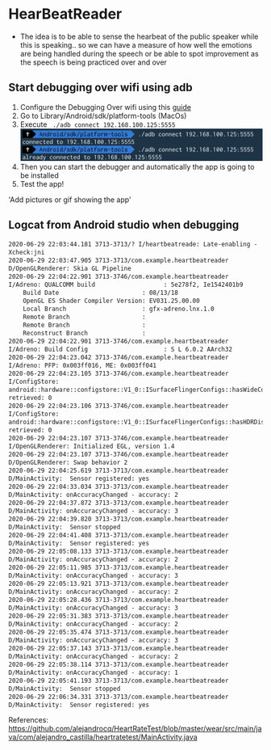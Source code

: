 # HearBeatReader

- The idea is to be able to sense the hearbeat of the public speaker while this is speaking.. so we can have a measure
of how well the emotions are being handled during the speech or be able to spot improvement as the speech is being practiced over and over


## Start debugging over wifi using adb
1. Configure the Debugging Over wifi using this [guide](https://developer.android.com/training/wearables/apps/debugging)
1. Go to Library/Android/sdk/platform-tools (MacOs)
1. Execute ``` ./adb connect 192.168.100.125:5555```
![Connecting via ADB for debugging](./pictures/connectingViaADB.png)
1. Then you can start the debugger and automatically the app is going to be installed
1. Test the app!

'Add pictures or gif showing the app'

## Logcat from Android studio when debugging
```
2020-06-29 22:03:44.181 3713-3713/? I/heartbeatreade: Late-enabling -Xcheck:jni
2020-06-29 22:03:47.905 3713-3713/com.example.heartbeatreader D/OpenGLRenderer: Skia GL Pipeline
2020-06-29 22:04:22.901 3713-3746/com.example.heartbeatreader I/Adreno: QUALCOMM build                   : 5e278f2, Ie1542401b9
    Build Date                       : 08/13/18
    OpenGL ES Shader Compiler Version: EV031.25.00.00
    Local Branch                     : gfx-adreno.lnx.1.0
    Remote Branch                    :
    Remote Branch                    :
    Reconstruct Branch               :
2020-06-29 22:04:22.901 3713-3746/com.example.heartbeatreader I/Adreno: Build Config                     : S L 6.0.2 AArch32
2020-06-29 22:04:23.042 3713-3746/com.example.heartbeatreader I/Adreno: PFP: 0x003ff016, ME: 0x003ff041
2020-06-29 22:04:23.105 3713-3746/com.example.heartbeatreader I/ConfigStore: android::hardware::configstore::V1_0::ISurfaceFlingerConfigs::hasWideColorDisplay retrieved: 0
2020-06-29 22:04:23.106 3713-3746/com.example.heartbeatreader I/ConfigStore: android::hardware::configstore::V1_0::ISurfaceFlingerConfigs::hasHDRDisplay retrieved: 0
2020-06-29 22:04:23.107 3713-3746/com.example.heartbeatreader I/OpenGLRenderer: Initialized EGL, version 1.4
2020-06-29 22:04:23.107 3713-3746/com.example.heartbeatreader D/OpenGLRenderer: Swap behavior 2
2020-06-29 22:04:25.619 3713-3713/com.example.heartbeatreader D/MainActivity:  Sensor registered: yes
2020-06-29 22:04:33.034 3713-3713/com.example.heartbeatreader D/MainActivity: onAccuracyChanged - accuracy: 2
2020-06-29 22:04:37.872 3713-3713/com.example.heartbeatreader D/MainActivity: onAccuracyChanged - accuracy: 3
2020-06-29 22:04:39.820 3713-3713/com.example.heartbeatreader D/MainActivity:  Sensor stopped
2020-06-29 22:04:41.408 3713-3713/com.example.heartbeatreader D/MainActivity:  Sensor registered: yes
2020-06-29 22:05:08.133 3713-3713/com.example.heartbeatreader D/MainActivity: onAccuracyChanged - accuracy: 2
2020-06-29 22:05:11.985 3713-3713/com.example.heartbeatreader D/MainActivity: onAccuracyChanged - accuracy: 3
2020-06-29 22:05:13.921 3713-3713/com.example.heartbeatreader D/MainActivity: onAccuracyChanged - accuracy: 2
2020-06-29 22:05:28.436 3713-3713/com.example.heartbeatreader D/MainActivity: onAccuracyChanged - accuracy: 3
2020-06-29 22:05:31.383 3713-3713/com.example.heartbeatreader D/MainActivity: onAccuracyChanged - accuracy: 2
2020-06-29 22:05:35.474 3713-3713/com.example.heartbeatreader D/MainActivity: onAccuracyChanged - accuracy: 3
2020-06-29 22:05:37.143 3713-3713/com.example.heartbeatreader D/MainActivity: onAccuracyChanged - accuracy: 2
2020-06-29 22:05:38.114 3713-3713/com.example.heartbeatreader D/MainActivity: onAccuracyChanged - accuracy: 1
2020-06-29 22:05:41.193 3713-3713/com.example.heartbeatreader D/MainActivity:  Sensor stopped
2020-06-29 22:06:34.331 3713-3713/com.example.heartbeatreader D/MainActivity:  Sensor registered: yes
```

References:
https://github.com/alejandrocq/HeartRateTest/blob/master/wear/src/main/java/com/alejandro_castilla/heartratetest/MainActivity.java

